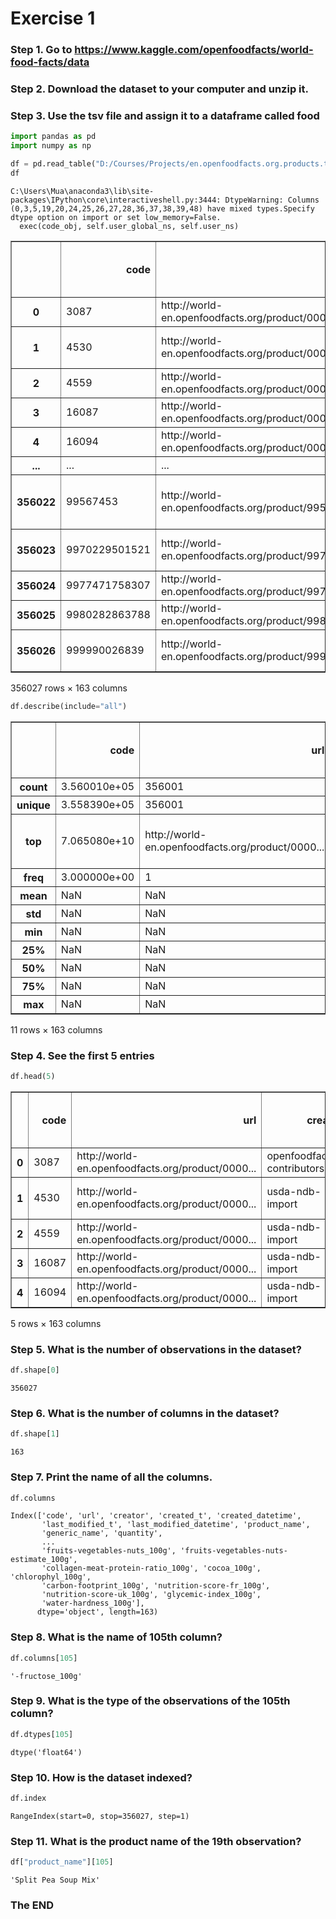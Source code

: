 # Exercise 1

### Step 1. Go to https://www.kaggle.com/openfoodfacts/world-food-facts/data

### Step 2. Download the dataset to your computer and unzip it.

### Step 3. Use the tsv file and assign it to a dataframe called food


```python
import pandas as pd 
import numpy as np 

df = pd.read_table("D:/Courses/Projects/en.openfoodfacts.org.products.tsv")
df
```

    C:\Users\Mua\anaconda3\lib\site-packages\IPython\core\interactiveshell.py:3444: DtypeWarning: Columns (0,3,5,19,20,24,25,26,27,28,36,37,38,39,48) have mixed types.Specify dtype option on import or set low_memory=False.
      exec(code_obj, self.user_global_ns, self.user_ns)
    




<div>
<style scoped>
    .dataframe tbody tr th:only-of-type {
        vertical-align: middle;
    }

    .dataframe tbody tr th {
        vertical-align: top;
    }

    .dataframe thead th {
        text-align: right;
    }
</style>
<table border="1" class="dataframe">
  <thead>
    <tr style="text-align: right;">
      <th></th>
      <th>code</th>
      <th>url</th>
      <th>creator</th>
      <th>created_t</th>
      <th>created_datetime</th>
      <th>last_modified_t</th>
      <th>last_modified_datetime</th>
      <th>product_name</th>
      <th>generic_name</th>
      <th>quantity</th>
      <th>...</th>
      <th>fruits-vegetables-nuts_100g</th>
      <th>fruits-vegetables-nuts-estimate_100g</th>
      <th>collagen-meat-protein-ratio_100g</th>
      <th>cocoa_100g</th>
      <th>chlorophyl_100g</th>
      <th>carbon-footprint_100g</th>
      <th>nutrition-score-fr_100g</th>
      <th>nutrition-score-uk_100g</th>
      <th>glycemic-index_100g</th>
      <th>water-hardness_100g</th>
    </tr>
  </thead>
  <tbody>
    <tr>
      <th>0</th>
      <td>3087</td>
      <td>http://world-en.openfoodfacts.org/product/0000...</td>
      <td>openfoodfacts-contributors</td>
      <td>1474103866</td>
      <td>2016-09-17T09:17:46Z</td>
      <td>1474103893</td>
      <td>2016-09-17T09:18:13Z</td>
      <td>Farine de blé noir</td>
      <td>NaN</td>
      <td>1kg</td>
      <td>...</td>
      <td>NaN</td>
      <td>NaN</td>
      <td>NaN</td>
      <td>NaN</td>
      <td>NaN</td>
      <td>NaN</td>
      <td>NaN</td>
      <td>NaN</td>
      <td>NaN</td>
      <td>NaN</td>
    </tr>
    <tr>
      <th>1</th>
      <td>4530</td>
      <td>http://world-en.openfoodfacts.org/product/0000...</td>
      <td>usda-ndb-import</td>
      <td>1489069957</td>
      <td>2017-03-09T14:32:37Z</td>
      <td>1489069957</td>
      <td>2017-03-09T14:32:37Z</td>
      <td>Banana Chips Sweetened (Whole)</td>
      <td>NaN</td>
      <td>NaN</td>
      <td>...</td>
      <td>NaN</td>
      <td>NaN</td>
      <td>NaN</td>
      <td>NaN</td>
      <td>NaN</td>
      <td>NaN</td>
      <td>14.0</td>
      <td>14.0</td>
      <td>NaN</td>
      <td>NaN</td>
    </tr>
    <tr>
      <th>2</th>
      <td>4559</td>
      <td>http://world-en.openfoodfacts.org/product/0000...</td>
      <td>usda-ndb-import</td>
      <td>1489069957</td>
      <td>2017-03-09T14:32:37Z</td>
      <td>1489069957</td>
      <td>2017-03-09T14:32:37Z</td>
      <td>Peanuts</td>
      <td>NaN</td>
      <td>NaN</td>
      <td>...</td>
      <td>NaN</td>
      <td>NaN</td>
      <td>NaN</td>
      <td>NaN</td>
      <td>NaN</td>
      <td>NaN</td>
      <td>0.0</td>
      <td>0.0</td>
      <td>NaN</td>
      <td>NaN</td>
    </tr>
    <tr>
      <th>3</th>
      <td>16087</td>
      <td>http://world-en.openfoodfacts.org/product/0000...</td>
      <td>usda-ndb-import</td>
      <td>1489055731</td>
      <td>2017-03-09T10:35:31Z</td>
      <td>1489055731</td>
      <td>2017-03-09T10:35:31Z</td>
      <td>Organic Salted Nut Mix</td>
      <td>NaN</td>
      <td>NaN</td>
      <td>...</td>
      <td>NaN</td>
      <td>NaN</td>
      <td>NaN</td>
      <td>NaN</td>
      <td>NaN</td>
      <td>NaN</td>
      <td>12.0</td>
      <td>12.0</td>
      <td>NaN</td>
      <td>NaN</td>
    </tr>
    <tr>
      <th>4</th>
      <td>16094</td>
      <td>http://world-en.openfoodfacts.org/product/0000...</td>
      <td>usda-ndb-import</td>
      <td>1489055653</td>
      <td>2017-03-09T10:34:13Z</td>
      <td>1489055653</td>
      <td>2017-03-09T10:34:13Z</td>
      <td>Organic Polenta</td>
      <td>NaN</td>
      <td>NaN</td>
      <td>...</td>
      <td>NaN</td>
      <td>NaN</td>
      <td>NaN</td>
      <td>NaN</td>
      <td>NaN</td>
      <td>NaN</td>
      <td>NaN</td>
      <td>NaN</td>
      <td>NaN</td>
      <td>NaN</td>
    </tr>
    <tr>
      <th>...</th>
      <td>...</td>
      <td>...</td>
      <td>...</td>
      <td>...</td>
      <td>...</td>
      <td>...</td>
      <td>...</td>
      <td>...</td>
      <td>...</td>
      <td>...</td>
      <td>...</td>
      <td>...</td>
      <td>...</td>
      <td>...</td>
      <td>...</td>
      <td>...</td>
      <td>...</td>
      <td>...</td>
      <td>...</td>
      <td>...</td>
      <td>...</td>
    </tr>
    <tr>
      <th>356022</th>
      <td>99567453</td>
      <td>http://world-en.openfoodfacts.org/product/9956...</td>
      <td>usda-ndb-import</td>
      <td>1489059076</td>
      <td>2017-03-09T11:31:16Z</td>
      <td>1491244499</td>
      <td>2017-04-03T18:34:59Z</td>
      <td>Mint Melange Tea A Blend Of Peppermint, Lemon ...</td>
      <td>NaN</td>
      <td>NaN</td>
      <td>...</td>
      <td>NaN</td>
      <td>NaN</td>
      <td>NaN</td>
      <td>NaN</td>
      <td>NaN</td>
      <td>NaN</td>
      <td>0.0</td>
      <td>0.0</td>
      <td>NaN</td>
      <td>NaN</td>
    </tr>
    <tr>
      <th>356023</th>
      <td>9970229501521</td>
      <td>http://world-en.openfoodfacts.org/product/9970...</td>
      <td>tomato</td>
      <td>1422099377</td>
      <td>2015-01-24T11:36:17Z</td>
      <td>1491244499</td>
      <td>2017-04-03T18:34:59Z</td>
      <td>乐吧泡菜味薯片</td>
      <td>Leba pickle flavor potato chips</td>
      <td>50 g</td>
      <td>...</td>
      <td>NaN</td>
      <td>NaN</td>
      <td>NaN</td>
      <td>NaN</td>
      <td>NaN</td>
      <td>NaN</td>
      <td>NaN</td>
      <td>NaN</td>
      <td>NaN</td>
      <td>NaN</td>
    </tr>
    <tr>
      <th>356024</th>
      <td>9977471758307</td>
      <td>http://world-en.openfoodfacts.org/product/9977...</td>
      <td>openfoodfacts-contributors</td>
      <td>1497018549</td>
      <td>2017-06-09T14:29:09Z</td>
      <td>1500730305</td>
      <td>2017-07-22T13:31:45Z</td>
      <td>Biscottes bio</td>
      <td>NaN</td>
      <td>300g</td>
      <td>...</td>
      <td>NaN</td>
      <td>NaN</td>
      <td>NaN</td>
      <td>NaN</td>
      <td>NaN</td>
      <td>NaN</td>
      <td>NaN</td>
      <td>NaN</td>
      <td>NaN</td>
      <td>NaN</td>
    </tr>
    <tr>
      <th>356025</th>
      <td>9980282863788</td>
      <td>http://world-en.openfoodfacts.org/product/9980...</td>
      <td>openfoodfacts-contributors</td>
      <td>1492340089</td>
      <td>2017-04-16T10:54:49Z</td>
      <td>1492340089</td>
      <td>2017-04-16T10:54:49Z</td>
      <td>Tomates aux Vermicelles</td>
      <td>NaN</td>
      <td>67g</td>
      <td>...</td>
      <td>NaN</td>
      <td>NaN</td>
      <td>NaN</td>
      <td>NaN</td>
      <td>NaN</td>
      <td>NaN</td>
      <td>NaN</td>
      <td>NaN</td>
      <td>NaN</td>
      <td>NaN</td>
    </tr>
    <tr>
      <th>356026</th>
      <td>999990026839</td>
      <td>http://world-en.openfoodfacts.org/product/9999...</td>
      <td>usda-ndb-import</td>
      <td>1489072709</td>
      <td>2017-03-09T15:18:29Z</td>
      <td>1491244499</td>
      <td>2017-04-03T18:34:59Z</td>
      <td>Sugar Free Drink Mix, Peach Tea</td>
      <td>NaN</td>
      <td>NaN</td>
      <td>...</td>
      <td>NaN</td>
      <td>NaN</td>
      <td>NaN</td>
      <td>NaN</td>
      <td>NaN</td>
      <td>NaN</td>
      <td>NaN</td>
      <td>NaN</td>
      <td>NaN</td>
      <td>NaN</td>
    </tr>
  </tbody>
</table>
<p>356027 rows × 163 columns</p>
</div>




```python
df.describe(include="all")
```




<div>
<style scoped>
    .dataframe tbody tr th:only-of-type {
        vertical-align: middle;
    }

    .dataframe tbody tr th {
        vertical-align: top;
    }

    .dataframe thead th {
        text-align: right;
    }
</style>
<table border="1" class="dataframe">
  <thead>
    <tr style="text-align: right;">
      <th></th>
      <th>code</th>
      <th>url</th>
      <th>creator</th>
      <th>created_t</th>
      <th>created_datetime</th>
      <th>last_modified_t</th>
      <th>last_modified_datetime</th>
      <th>product_name</th>
      <th>generic_name</th>
      <th>quantity</th>
      <th>...</th>
      <th>fruits-vegetables-nuts_100g</th>
      <th>fruits-vegetables-nuts-estimate_100g</th>
      <th>collagen-meat-protein-ratio_100g</th>
      <th>cocoa_100g</th>
      <th>chlorophyl_100g</th>
      <th>carbon-footprint_100g</th>
      <th>nutrition-score-fr_100g</th>
      <th>nutrition-score-uk_100g</th>
      <th>glycemic-index_100g</th>
      <th>water-hardness_100g</th>
    </tr>
  </thead>
  <tbody>
    <tr>
      <th>count</th>
      <td>3.560010e+05</td>
      <td>356001</td>
      <td>356024</td>
      <td>3.560240e+05</td>
      <td>356017</td>
      <td>3.560270e+05</td>
      <td>356027</td>
      <td>338515</td>
      <td>57714</td>
      <td>119285</td>
      <td>...</td>
      <td>3228.000000</td>
      <td>404.000000</td>
      <td>182.000000</td>
      <td>1383.000000</td>
      <td>0.0</td>
      <td>278.000000</td>
      <td>254856.000000</td>
      <td>254856.000000</td>
      <td>0.0</td>
      <td>0.0</td>
    </tr>
    <tr>
      <th>unique</th>
      <td>3.558390e+05</td>
      <td>356001</td>
      <td>3890</td>
      <td>2.248120e+05</td>
      <td>224752</td>
      <td>2.169360e+05</td>
      <td>216836</td>
      <td>249245</td>
      <td>42451</td>
      <td>15563</td>
      <td>...</td>
      <td>NaN</td>
      <td>NaN</td>
      <td>NaN</td>
      <td>NaN</td>
      <td>NaN</td>
      <td>NaN</td>
      <td>NaN</td>
      <td>NaN</td>
      <td>NaN</td>
      <td>NaN</td>
    </tr>
    <tr>
      <th>top</th>
      <td>7.065080e+10</td>
      <td>http://world-en.openfoodfacts.org/product/0000...</td>
      <td>usda-ndb-import</td>
      <td>1.489077e+09</td>
      <td>2017-03-09T10:37:09Z</td>
      <td>1.439142e+09</td>
      <td>2015-08-09T17:35:42Z</td>
      <td>Ice Cream</td>
      <td>Pâtes alimentaires au blé dur de qualité supér...</td>
      <td>500 g</td>
      <td>...</td>
      <td>NaN</td>
      <td>NaN</td>
      <td>NaN</td>
      <td>NaN</td>
      <td>NaN</td>
      <td>NaN</td>
      <td>NaN</td>
      <td>NaN</td>
      <td>NaN</td>
      <td>NaN</td>
    </tr>
    <tr>
      <th>freq</th>
      <td>3.000000e+00</td>
      <td>1</td>
      <td>169868</td>
      <td>2.000000e+01</td>
      <td>20</td>
      <td>3.000000e+01</td>
      <td>30</td>
      <td>411</td>
      <td>201</td>
      <td>5285</td>
      <td>...</td>
      <td>NaN</td>
      <td>NaN</td>
      <td>NaN</td>
      <td>NaN</td>
      <td>NaN</td>
      <td>NaN</td>
      <td>NaN</td>
      <td>NaN</td>
      <td>NaN</td>
      <td>NaN</td>
    </tr>
    <tr>
      <th>mean</th>
      <td>NaN</td>
      <td>NaN</td>
      <td>NaN</td>
      <td>NaN</td>
      <td>NaN</td>
      <td>NaN</td>
      <td>NaN</td>
      <td>NaN</td>
      <td>NaN</td>
      <td>NaN</td>
      <td>...</td>
      <td>33.392680</td>
      <td>60.360124</td>
      <td>15.362637</td>
      <td>52.102675</td>
      <td>NaN</td>
      <td>335.790664</td>
      <td>9.166137</td>
      <td>8.980656</td>
      <td>NaN</td>
      <td>NaN</td>
    </tr>
    <tr>
      <th>std</th>
      <td>NaN</td>
      <td>NaN</td>
      <td>NaN</td>
      <td>NaN</td>
      <td>NaN</td>
      <td>NaN</td>
      <td>NaN</td>
      <td>NaN</td>
      <td>NaN</td>
      <td>NaN</td>
      <td>...</td>
      <td>32.906834</td>
      <td>29.262350</td>
      <td>3.692658</td>
      <td>19.028361</td>
      <td>NaN</td>
      <td>423.244817</td>
      <td>8.999870</td>
      <td>9.151757</td>
      <td>NaN</td>
      <td>NaN</td>
    </tr>
    <tr>
      <th>min</th>
      <td>NaN</td>
      <td>NaN</td>
      <td>NaN</td>
      <td>NaN</td>
      <td>NaN</td>
      <td>NaN</td>
      <td>NaN</td>
      <td>NaN</td>
      <td>NaN</td>
      <td>NaN</td>
      <td>...</td>
      <td>0.000000</td>
      <td>0.000000</td>
      <td>8.000000</td>
      <td>6.000000</td>
      <td>NaN</td>
      <td>0.000000</td>
      <td>-15.000000</td>
      <td>-15.000000</td>
      <td>NaN</td>
      <td>NaN</td>
    </tr>
    <tr>
      <th>25%</th>
      <td>NaN</td>
      <td>NaN</td>
      <td>NaN</td>
      <td>NaN</td>
      <td>NaN</td>
      <td>NaN</td>
      <td>NaN</td>
      <td>NaN</td>
      <td>NaN</td>
      <td>NaN</td>
      <td>...</td>
      <td>0.000000</td>
      <td>45.000000</td>
      <td>12.000000</td>
      <td>33.000000</td>
      <td>NaN</td>
      <td>82.650000</td>
      <td>1.000000</td>
      <td>1.000000</td>
      <td>NaN</td>
      <td>NaN</td>
    </tr>
    <tr>
      <th>50%</th>
      <td>NaN</td>
      <td>NaN</td>
      <td>NaN</td>
      <td>NaN</td>
      <td>NaN</td>
      <td>NaN</td>
      <td>NaN</td>
      <td>NaN</td>
      <td>NaN</td>
      <td>NaN</td>
      <td>...</td>
      <td>25.000000</td>
      <td>58.000000</td>
      <td>15.000000</td>
      <td>52.000000</td>
      <td>NaN</td>
      <td>190.950000</td>
      <td>10.000000</td>
      <td>9.000000</td>
      <td>NaN</td>
      <td>NaN</td>
    </tr>
    <tr>
      <th>75%</th>
      <td>NaN</td>
      <td>NaN</td>
      <td>NaN</td>
      <td>NaN</td>
      <td>NaN</td>
      <td>NaN</td>
      <td>NaN</td>
      <td>NaN</td>
      <td>NaN</td>
      <td>NaN</td>
      <td>...</td>
      <td>55.000000</td>
      <td>93.000000</td>
      <td>15.000000</td>
      <td>70.000000</td>
      <td>NaN</td>
      <td>378.700000</td>
      <td>16.000000</td>
      <td>16.000000</td>
      <td>NaN</td>
      <td>NaN</td>
    </tr>
    <tr>
      <th>max</th>
      <td>NaN</td>
      <td>NaN</td>
      <td>NaN</td>
      <td>NaN</td>
      <td>NaN</td>
      <td>NaN</td>
      <td>NaN</td>
      <td>NaN</td>
      <td>NaN</td>
      <td>NaN</td>
      <td>...</td>
      <td>100.000000</td>
      <td>100.000000</td>
      <td>25.000000</td>
      <td>100.000000</td>
      <td>NaN</td>
      <td>2842.000000</td>
      <td>40.000000</td>
      <td>40.000000</td>
      <td>NaN</td>
      <td>NaN</td>
    </tr>
  </tbody>
</table>
<p>11 rows × 163 columns</p>
</div>



### Step 4. See the first 5 entries


```python
df.head(5)
```




<div>
<style scoped>
    .dataframe tbody tr th:only-of-type {
        vertical-align: middle;
    }

    .dataframe tbody tr th {
        vertical-align: top;
    }

    .dataframe thead th {
        text-align: right;
    }
</style>
<table border="1" class="dataframe">
  <thead>
    <tr style="text-align: right;">
      <th></th>
      <th>code</th>
      <th>url</th>
      <th>creator</th>
      <th>created_t</th>
      <th>created_datetime</th>
      <th>last_modified_t</th>
      <th>last_modified_datetime</th>
      <th>product_name</th>
      <th>generic_name</th>
      <th>quantity</th>
      <th>...</th>
      <th>fruits-vegetables-nuts_100g</th>
      <th>fruits-vegetables-nuts-estimate_100g</th>
      <th>collagen-meat-protein-ratio_100g</th>
      <th>cocoa_100g</th>
      <th>chlorophyl_100g</th>
      <th>carbon-footprint_100g</th>
      <th>nutrition-score-fr_100g</th>
      <th>nutrition-score-uk_100g</th>
      <th>glycemic-index_100g</th>
      <th>water-hardness_100g</th>
    </tr>
  </thead>
  <tbody>
    <tr>
      <th>0</th>
      <td>3087</td>
      <td>http://world-en.openfoodfacts.org/product/0000...</td>
      <td>openfoodfacts-contributors</td>
      <td>1474103866</td>
      <td>2016-09-17T09:17:46Z</td>
      <td>1474103893</td>
      <td>2016-09-17T09:18:13Z</td>
      <td>Farine de blé noir</td>
      <td>NaN</td>
      <td>1kg</td>
      <td>...</td>
      <td>NaN</td>
      <td>NaN</td>
      <td>NaN</td>
      <td>NaN</td>
      <td>NaN</td>
      <td>NaN</td>
      <td>NaN</td>
      <td>NaN</td>
      <td>NaN</td>
      <td>NaN</td>
    </tr>
    <tr>
      <th>1</th>
      <td>4530</td>
      <td>http://world-en.openfoodfacts.org/product/0000...</td>
      <td>usda-ndb-import</td>
      <td>1489069957</td>
      <td>2017-03-09T14:32:37Z</td>
      <td>1489069957</td>
      <td>2017-03-09T14:32:37Z</td>
      <td>Banana Chips Sweetened (Whole)</td>
      <td>NaN</td>
      <td>NaN</td>
      <td>...</td>
      <td>NaN</td>
      <td>NaN</td>
      <td>NaN</td>
      <td>NaN</td>
      <td>NaN</td>
      <td>NaN</td>
      <td>14.0</td>
      <td>14.0</td>
      <td>NaN</td>
      <td>NaN</td>
    </tr>
    <tr>
      <th>2</th>
      <td>4559</td>
      <td>http://world-en.openfoodfacts.org/product/0000...</td>
      <td>usda-ndb-import</td>
      <td>1489069957</td>
      <td>2017-03-09T14:32:37Z</td>
      <td>1489069957</td>
      <td>2017-03-09T14:32:37Z</td>
      <td>Peanuts</td>
      <td>NaN</td>
      <td>NaN</td>
      <td>...</td>
      <td>NaN</td>
      <td>NaN</td>
      <td>NaN</td>
      <td>NaN</td>
      <td>NaN</td>
      <td>NaN</td>
      <td>0.0</td>
      <td>0.0</td>
      <td>NaN</td>
      <td>NaN</td>
    </tr>
    <tr>
      <th>3</th>
      <td>16087</td>
      <td>http://world-en.openfoodfacts.org/product/0000...</td>
      <td>usda-ndb-import</td>
      <td>1489055731</td>
      <td>2017-03-09T10:35:31Z</td>
      <td>1489055731</td>
      <td>2017-03-09T10:35:31Z</td>
      <td>Organic Salted Nut Mix</td>
      <td>NaN</td>
      <td>NaN</td>
      <td>...</td>
      <td>NaN</td>
      <td>NaN</td>
      <td>NaN</td>
      <td>NaN</td>
      <td>NaN</td>
      <td>NaN</td>
      <td>12.0</td>
      <td>12.0</td>
      <td>NaN</td>
      <td>NaN</td>
    </tr>
    <tr>
      <th>4</th>
      <td>16094</td>
      <td>http://world-en.openfoodfacts.org/product/0000...</td>
      <td>usda-ndb-import</td>
      <td>1489055653</td>
      <td>2017-03-09T10:34:13Z</td>
      <td>1489055653</td>
      <td>2017-03-09T10:34:13Z</td>
      <td>Organic Polenta</td>
      <td>NaN</td>
      <td>NaN</td>
      <td>...</td>
      <td>NaN</td>
      <td>NaN</td>
      <td>NaN</td>
      <td>NaN</td>
      <td>NaN</td>
      <td>NaN</td>
      <td>NaN</td>
      <td>NaN</td>
      <td>NaN</td>
      <td>NaN</td>
    </tr>
  </tbody>
</table>
<p>5 rows × 163 columns</p>
</div>



### Step 5. What is the number of observations in the dataset?


```python
df.shape[0]
```




    356027



### Step 6. What is the number of columns in the dataset?


```python
df.shape[1]
```




    163



### Step 7. Print the name of all the columns.


```python
df.columns
```




    Index(['code', 'url', 'creator', 'created_t', 'created_datetime',
           'last_modified_t', 'last_modified_datetime', 'product_name',
           'generic_name', 'quantity',
           ...
           'fruits-vegetables-nuts_100g', 'fruits-vegetables-nuts-estimate_100g',
           'collagen-meat-protein-ratio_100g', 'cocoa_100g', 'chlorophyl_100g',
           'carbon-footprint_100g', 'nutrition-score-fr_100g',
           'nutrition-score-uk_100g', 'glycemic-index_100g',
           'water-hardness_100g'],
          dtype='object', length=163)



### Step 8. What is the name of 105th column?


```python
df.columns[105]
```




    '-fructose_100g'



### Step 9. What is the type of the observations of the 105th column?


```python
df.dtypes[105]
```




    dtype('float64')



### Step 10. How is the dataset indexed?


```python
df.index
```




    RangeIndex(start=0, stop=356027, step=1)



### Step 11. What is the product name of the 19th observation?


```python
df["product_name"][105]
```




    'Split Pea Soup Mix'



### The END
